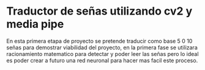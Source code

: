 # Traductor de señas utilizando cv2 y media pipe
En esta primera etapa de proyecto se pretende traducir como base 5 0 10 señas para demostrar viabilidad del proyecto, en la primera fase se utilizara racionamiento matematico para detectar y 
poder leer las señas pero lo ideal es poder crear a futuro una red neuronal para hacer mas facil este proceso.
